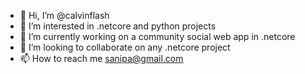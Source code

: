 - 👋 Hi, I’m @calvinflash
- 👀 I’m interested in .netcore and python projects
- 🌱 I’m currently working on a community social web app in .netcore
- 💞️ I’m looking to collaborate on any .netcore project
- 📫 How to reach me sanipa@gmail.com

<!---
calvinflash/calvinflash is a ✨ special ✨ repository because its `README.md` (this file) appears on your GitHub profile.
You can click the Preview link to take a look at your changes.
--->
